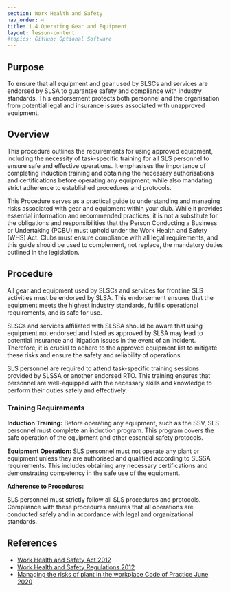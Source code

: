 ```yaml
---
section: Work Health and Safety
nav_order: 4
title: 1.4 Operating Gear and Equipment
layout: lesson-content
#topics: GitHub; Optional Software
---
```


## Purpose

To ensure that all equipment and gear used by SLSCs and services are endorsed by SLSA to guarantee safety and compliance with industry standards. This endorsement protects both personnel and the organisation from potential legal and insurance issues associated with unapproved equipment.

## Overview

This procedure outlines the requirements for using approved equipment, including the necessity of task-specific training for all SLS personnel to ensure safe and effective operations. It emphasises the importance of completing induction training and obtaining the necessary authorisations and certifications before operating any equipment, while also mandating strict adherence to established procedures and protocols.

This Procedure serves as a practical guide to understanding and managing risks associated with gear and equipment within your club. While it provides essential information and recommended practices, it is not a substitute for the obligations and responsibilities that the Person Conducting a Business or Undertaking (PCBU) must uphold under the Work Health and Safety (WHS) Act. Clubs must ensure compliance with all legal requirements, and this guide should be used to complement, not replace, the mandatory duties outlined in the legislation.

## Procedure

All gear and equipment used by SLSCs and services for frontline SLS activities must be endorsed by SLSA. This endorsement ensures that the equipment meets the highest industry standards, fulfills operational requirements, and is safe for use.

SLSCs and services affiliated with SLSSA should be aware that using equipment not endorsed and listed as approved by SLSA may lead to potential insurance and litigation issues in the event of an incident. Therefore, it is crucial to adhere to the approved equipment list to mitigate these risks and ensure the safety and reliability of operations.

SLS personnel are required to attend task-specific training sessions provided by SLSSA or another endorsed RTO. This training ensures that personnel are well-equipped with the necessary skills and knowledge to perform their duties safely and effectively.

### Training Requirements

**Induction Training:** Before operating any equipment, such as the SSV, SLS personnel must complete an induction program. This program covers the safe operation of the equipment and other essential safety protocols.

**Equipment Operation:** SLS personnel must not operate any plant or equipment unless they are authorised and qualified according to SLSSA requirements. This includes obtaining any necessary certifications and demonstrating competency in the safe use of the equipment.

**Adherence to Procedures:**

SLS personnel must strictly follow all SLS procedures and protocols. Compliance with these procedures ensures that all operations are conducted safely and in accordance with legal and organizational standards.

## References

- [Work Health and Safety Act 2012](https://www.legislation.sa.gov.au/LZ/C/A/WORK%20HEALTH%20AND%20SAFETY%20ACT%202012.aspx)
- [Work Health and Safety Regulations 2012](https://www.legislation.sa.gov.au/lz?path=%2Fc%2Fr%2Fwork%20health%20and%20safety%20regulations%202012)
- [Managing the risks of plant in the workplace Code of Practice June 2020](https://www.safework.sa.gov.au/__data/assets/pdf_file/0006/136275/Managing-risks-of-plant-in-the-workplace.pdf)